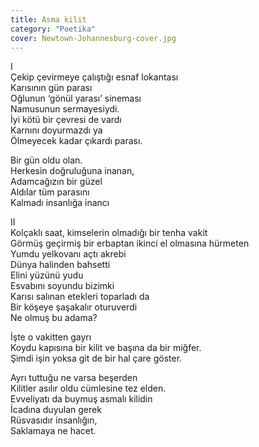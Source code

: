 ```yaml
---
title: Asma kilit
category: "Poetika"
cover: Newtown-Johannesburg-cover.jpg
---
```


I<br/>
Çekip çevirmeye çalıştığı esnaf lokantası<br/>
Karısının gün parası<br/>
Oğlunun ‘gönül yarası’ sineması<br/>
Namusunun sermayesiydi.<br/>
İyi kötü bir çevresi de vardı<br/>
Karnını doyurmazdı ya<br/>
Ölmeyecek kadar çıkardı parası.<br/>

Bir gün oldu olan.<br/>
Herkesin doğruluğuna inanan,<br/>
Adamcağızın bir güzel<br/>
Aldılar tüm parasını<br/>
Kalmadı insanlığa inancı<br/>

II<br/>
Kolçaklı saat, kimselerin olmadığı bir tenha vakit<br/>
Görmüş geçirmiş bir erbaptan ikinci el olmasına hürmeten<br/>
Yumdu yelkovanı açtı akrebi<br/>
Dünya halinden bahsetti<br/>
Elini yüzünü yudu<br/>
Esvabını soyundu bizimki<br/>
Karısı salınan etekleri toparladı da<br/>
Bir köşeye şaşakalır oturuverdi<br/>
Ne olmuş bu adama?<br/>

İşte o vakitten gayrı<br/>
Koydu kapısına bir kilit ve başına da bir miğfer.<br/>
Şimdi işin yoksa git de bir hal çare göster.<br/>

Ayrı tuttuğu ne varsa beşerden<br/>
Kilitler asılır oldu cümlesine tez elden.<br/>
Evveliyatı da buymuş asmalı kilidin<br/>
İcadına duyulan gerek<br/>
Rüsvasıdır insanlığın,<br/>
Saklamaya ne hacet.<br/>
